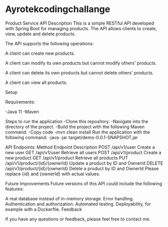 # Ayrotekcodingchallange
Product Service API
Description
This is a simple RESTful API developed with Spring Boot for managing products. The API allows clients to create, view, update and delete products.

The API supports the following operations:

A client can create new products.

A client can modify its own products but cannot modify others’ products.

A client can delete its own products but cannot delete others’ products.

A client can view all products.

Setup

Requirements:

-Java 11
-Maven

Steps to run the application
-Clone this repository.
-Navigate into the directory of the project.
-Build the project with the following Maven command:
-Copy code
-mvn clean install
Run the application with the following command:
-java -jar target/demo-0.0.1-SNAPSHOT.jar

API Endpoints:
Method	Endpoint	Description
POST	/api/v1/user	Create a new user
GET	/api/v1/user	Retrieve all users
POST	/api/v1/product	Create a new product
GET	/api/v1/product	Retrieve all products
PUT	/api/v1/product/{id}/{ownerId}	Update a product by ID and OwnerId
DELETE	/api/v1/product/{id}/{ownerId}	Delete a product by ID and OwnerId
Please replace {id} and {ownerId} with actual values.

Future Improvements
Future versions of this API could include the following features:

A real database instead of in-memory storage.
Error handling.
Authentication and authorization.
Automated testing.
Deployability, for example with a Dockerfile.
Feedback

If you have any questions or feedback, please feel free to contact me.

